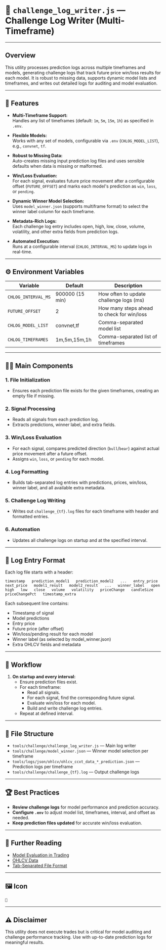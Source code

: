 # 📒 `challenge_log_writer.js` — Challenge Log Writer (Multi-Timeframe)

---

## Overview

This utility processes prediction logs across multiple timeframes and models, generating challenge logs that track future price win/loss results for each model. It is robust to missing data, supports dynamic model lists and timeframes, and writes out detailed logs for auditing and model evaluation.

---

## 🧩 Features

- **Multi-Timeframe Support:**  
  Handles any list of timeframes (default: `1m`, `5m`, `15m`, `1h`) as specified in `.env`.

- **Flexible Models:**  
  Works with any set of models, configurable via `.env` (`CHLOG_MODEL_LIST`), e.g., `convnet`, `tf`.

- **Robust to Missing Data:**  
  Auto-creates missing input prediction log files and uses sensible defaults when data is missing or malformed.

- **Win/Loss Evaluation:**  
  For each signal, evaluates future price movement after a configurable offset (`FUTURE_OFFSET`) and marks each model's prediction as `win`, `loss`, or `pending`.

- **Dynamic Winner Model Selection:**  
  Uses `model_winner.json` (supports multiframe format) to select the winner label column for each timeframe.

- **Metadata-Rich Logs:**  
  Each challenge log entry includes open, high, low, close, volume, volatility, and other extra fields from prediction logs.

- **Automated Execution:**  
  Runs at a configurable interval (`CHLOG_INTERVAL_MS`) to update logs in real-time.

---

## ⚙️ Environment Variables

| Variable             | Default         | Description                                        |
|----------------------|-----------------|----------------------------------------------------|
| `CHLOG_INTERVAL_MS`  | 900000 (15 min) | How often to update challenge logs (ms)            |
| `FUTURE_OFFSET`      | 2               | How many steps ahead to check for win/loss         |
| `CHLOG_MODEL_LIST`   | convnet,tf      | Comma-separated model list                         |
| `CHLOG_TIMEFRAMES`   | 1m,5m,15m,1h    | Comma-separated list of timeframes                 |

---

## 🧑‍💻 Main Components

### 1. **File Initialization**
- Ensures each prediction file exists for the given timeframes, creating an empty file if missing.

### 2. **Signal Processing**
- Reads all signals from each prediction log.
- Extracts predictions, winner label, and extra fields.

### 3. **Win/Loss Evaluation**
- For each signal, compares predicted direction (`bull`/`bear`) against actual price movement after a future offset.
- Assigns `win`, `loss`, or `pending` for each model.

### 4. **Log Formatting**
- Builds tab-separated log entries with predictions, prices, win/loss, winner label, and all available extra metadata.

### 5. **Challenge Log Writing**
- Writes out `challenge_{tf}.log` files for each timeframe with header and formatted entries.

### 6. **Automation**
- Updates all challenge logs on startup and at the specified interval.

---

## 📝 Log Entry Format

Each log file starts with a header:
```
timestamp   prediction_model1   prediction_model2   ...   entry_price   next_price   model1_result   model2_result   ...   winner_label   open   high   low   close   volume   volatility   priceChange   candleSize   priceChangePct   timestamp_extra
```

Each subsequent line contains:
- Timestamp of signal
- Model predictions
- Entry price
- Future price (after offset)
- Win/loss/pending result for each model
- Winner label (as selected by model_winner.json)
- Extra OHLCV fields and metadata

---

## 🧵 Workflow

1. **On startup and every interval:**
   - Ensure prediction files exist.
   - For each timeframe:
     - Read all signals.
     - For each signal, find the corresponding future signal.
     - Evaluate win/loss for each model.
     - Build and write challenge log entries.
   - Repeat at defined interval.

---

## 📂 File Structure

- `tools/challenge/challenge_log_writer.js` — Main log writer
- `tools/challenge/model_winner.json` — Winner model selection per timeframe
- `tools/logs/json/ohlcv/ohlcv_ccxt_data_*_prediction.json` — Prediction logs per timeframe
- `tools/challenge/challenge_{tf}.log` — Output challenge logs

---

## 🏆 Best Practices

- **Review challenge logs** for model performance and prediction accuracy.
- **Configure `.env`** to adjust model list, timeframes, interval, and offset as needed.
- **Keep prediction files updated** for accurate win/loss evaluation.

---

## 📘 Further Reading

- [Model Evaluation in Trading](https://www.investopedia.com/model-selection-and-evaluation-4589784)
- [OHLCV Data](https://www.investopedia.com/terms/o/ohlc-chart.asp)
- [Tab-Separated File Format](https://en.wikipedia.org/wiki/Tab-separated_values)

---

## 🖼️ Icon

```
📒
```

---

## ⚠️ Disclaimer

This utility does not execute trades but is critical for model auditing and challenge performance tracking. Use with up-to-date prediction logs for meaningful results.
